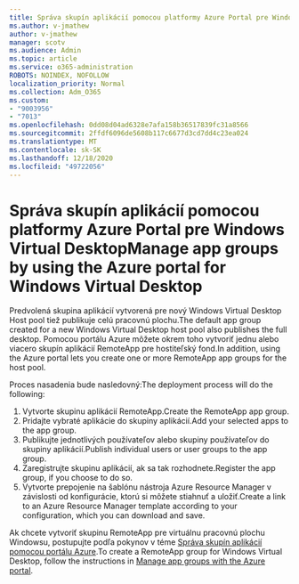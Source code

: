 ```yaml
---
title: Správa skupín aplikácií pomocou platformy Azure Portal pre Windows Virtual Desktop
ms.author: v-jmathew
author: v-jmathew
manager: scotv
ms.audience: Admin
ms.topic: article
ms.service: o365-administration
ROBOTS: NOINDEX, NOFOLLOW
localization_priority: Normal
ms.collection: Adm_O365
ms.custom:
- "9003956"
- "7013"
ms.openlocfilehash: 0dd08d04ad6328e7afa158b36517839fc31a8566
ms.sourcegitcommit: 2ffdf6096de5608b117c6677d3cd7dd4c23ea024
ms.translationtype: MT
ms.contentlocale: sk-SK
ms.lasthandoff: 12/18/2020
ms.locfileid: "49722056"
---
```

# <a name="manage-app-groups-by-using-the-azure-portal-for-windows-virtual-desktop"></a><span data-ttu-id="dd707-102">Správa skupín aplikácií pomocou platformy Azure Portal pre Windows Virtual Desktop</span><span class="sxs-lookup"><span data-stu-id="dd707-102">Manage app groups by using the Azure portal for Windows Virtual Desktop</span></span>

<span data-ttu-id="dd707-103">Predvolená skupina aplikácií vytvorená pre nový Windows Virtual Desktop Host pool tiež publikuje celú pracovnú plochu.</span><span class="sxs-lookup"><span data-stu-id="dd707-103">The default app group created for a new Windows Virtual Desktop host pool also publishes the full desktop.</span></span> <span data-ttu-id="dd707-104">Pomocou portálu Azure môžete okrem toho vytvoriť jednu alebo viacero skupín aplikácií RemoteApp pre hostiteľský fond.</span><span class="sxs-lookup"><span data-stu-id="dd707-104">In addition, using the Azure portal lets you create one or more RemoteApp app groups for the host pool.</span></span>

<span data-ttu-id="dd707-105">Proces nasadenia bude nasledovný:</span><span class="sxs-lookup"><span data-stu-id="dd707-105">The deployment process will do the following:</span></span>

1. <span data-ttu-id="dd707-106">Vytvorte skupinu aplikácií RemoteApp.</span><span class="sxs-lookup"><span data-stu-id="dd707-106">Create the RemoteApp app group.</span></span>
2. <span data-ttu-id="dd707-107">Pridajte vybraté aplikácie do skupiny aplikácií.</span><span class="sxs-lookup"><span data-stu-id="dd707-107">Add your selected apps to the app group.</span></span>
3. <span data-ttu-id="dd707-108">Publikujte jednotlivých používateľov alebo skupiny používateľov do skupiny aplikácií.</span><span class="sxs-lookup"><span data-stu-id="dd707-108">Publish individual users or user groups to the app group.</span></span>
4. <span data-ttu-id="dd707-109">Zaregistrujte skupinu aplikácií, ak sa tak rozhodnete.</span><span class="sxs-lookup"><span data-stu-id="dd707-109">Register the app group, if you choose to do so.</span></span>
5. <span data-ttu-id="dd707-110">Vytvorte prepojenie na šablónu nástroja Azure Resource Manager v závislosti od konfigurácie, ktorú si môžete stiahnuť a uložiť.</span><span class="sxs-lookup"><span data-stu-id="dd707-110">Create a link to an Azure Resource Manager template according to your configuration, which you can download and save.</span></span>

<span data-ttu-id="dd707-111">Ak chcete vytvoriť skupinu RemoteApp pre virtuálnu pracovnú plochu Windowsu, postupujte podľa pokynov v téme [Správa skupín aplikácií pomocou portálu Azure](https://go.microsoft.com/fwlink/?linkid=2129550).</span><span class="sxs-lookup"><span data-stu-id="dd707-111">To create a RemoteApp group for Windows Virtual Desktop, follow the instructions in [Manage app groups with the Azure portal](https://go.microsoft.com/fwlink/?linkid=2129550).</span></span>
